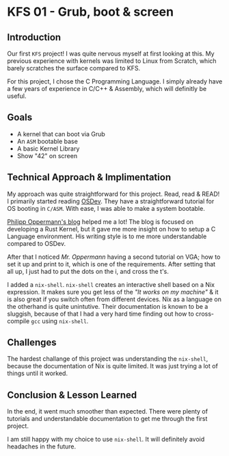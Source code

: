 # KFS 01 - Grub, boot & screen

## Introduction

Our first `KFS` project! I was quite nervous myself at first looking at this. My previous experience with kernels was limited to Linux from Scratch, which barely scratches the surface compared to KFS.

For this project, I chose the C Programming Language. I simply already have a few years of experience in C/C++ & Assembly, which will definitly be useful.

## Goals

- A kernel that can boot via Grub
- An `ASM` bootable base
- A basic Kernel Library
- Show "42" on screen

## Technical Approach & Implimentation

My approach was quite straightforward for this project. Read, read & READ! I primarily started reading [OSDev](https://wiki.osdev.org/Expanded_Main_Page). They have a straightforward tutorial for OS booting in `C/ASM`. With ease, I was able to make a system bootable.

[Philipp Oppermann's blog](https://os.phil-opp.com/) helped me a lot! The blog is focused on developing a Rust Kernel, but it gave me more insight on how to setup a C Language environment. His writing style is to me more understandable compared to OSDev.

After that I noticed _Mr. Oppermann_ having a second tutorial on VGA; how to set it up and print to it, which is one of the requirements. After setting that all up, I just had to put the dots on the i, and cross the t's.

I added a `nix-shell`. `nix-shell` creates an interactive shell based on a Nix expression.
It makes sure you get less of the _"It works on my machine"_ & it is also great if you switch often from different devices. Nix as a language on the otherhand is quite unintutive. Their documentation is known to be a sluggish, because of that I had a very hard time finding out how to cross-compile `gcc` using `nix-shell`.

## Challenges

The hardest challange of this project was understanding the `nix-shell`, because the documentation of Nix is quite limited. It was just trying a lot of things until it worked.

## Conclusion & Lesson Learned

In the end, it went much smoother than expected. There were plenty of tutorials and understandable documentation to get me through the first project.

I am still happy with my choice to use `nix-shell`. It will definitely avoid headaches in the future.
